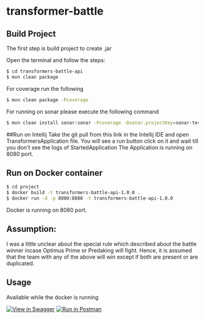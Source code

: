 # transformer-battle


## Build Project

The first step is build project to create .jar

Open the terminal and follow the steps:

```bash
$ cd transformers-battle-api
$ mvn clean package
```
For coverage run the following

```bash
$ mvn clean package -Pcoverage
```
For running on sonar please execute the following command

```bash
$ mvn clean install sonar:sonar -Pcoverage -Dsonar.projectKey=sonar-test -Dsonar.host.url=http://localhost:9000 -Dsonar.login=8afa47eab95751af35c548ecff5c8ba0e9cb9aad 
```

##Run on Intellij
Take the git pull from this link  in the Intellij IDE and open TransformersApplication file.
You will see a run button click on it and wait till you don't see the logs of StartedApplication
The Application is running on 8080 port.

## Run on Docker container

```bash
$ cd project
$ docker build -t transformers-battle-api-1.0.0 .
$ docker run -d -p 8080:8080 -t transformers-battle-api-1.0.0
```

Docker is running on 8080 port.

## Assumption:
I was a little unclear about the special rule which described about the battle winner incase Optimus Prime or Predaking will fight.
Hence, it is assumed that the team with any of the above will win except if both are present or are duplicated.

## Usage


Available while the docker is running

[![View in Swagger](https://raw.githubusercontent.com/jessemillar/view-in-swagger-button/03073fe128d35adfcad35b03b853aa76cfdd9002/button.svg)](http://localhost:8080/transformers-battle-api/swagger-ui/index.html?configUrl=/transformers-battle-api/api-docs/swagger-config#/)
[![Run in Postman](https://run.pstmn.io/button.svg)](https://app.getpostman.com/run-collection/4fa3115297cde4d8f249)

